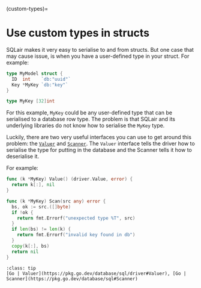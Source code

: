 (custom-types)=
# Use custom types in structs
SQLair makes it very easy to serialise to and from structs. But one case that
may cause issue, is when you have a user-defined type in your struct. For
example:
```go
type MyModel struct {
  ID  int    `db:"uuid"`
  Key *MyKey `db:"key"`
}

type MyKey [32]int
```
For this example, `MyKey` could be any user-defined type that can be serialised
to a database row type. The problem is that SQLair and its underlying libraries
do not know how to serialise the `MyKey` type.

Luckily, there are two very useful interfaces you can use to get around this
problem: the [`Valuer`](https://pkg.go.dev/database/sql/driver#Valuer) and
[`Scanner`](https://pkg.go.dev/database/sql#Scanner). The `Valuer` interface tells
the driver how to serialise the type for putting in the database and the Scanner
tells it how to deserialise it.

For example:
```go
func (k *MyKey) Value() (driver.Value, error) {
  return k[:], nil
}

func (k *MyKey) Scan(src any) error {
  bs, ok := src.([]byte)
  if !ok {
    return fmt.Errorf("unexpected type %T", src)
  }
  if len(bs) != len(k) {
    return fmt.Errorf("invalid key found in db")
  }
  copy(k[:], bs) 
  return nil
}
```

```{admonition} See more
:class: tip
[Go | Valuer](https://pkg.go.dev/database/sql/driver#Valuer), [Go | Scanner](https://pkg.go.dev/database/sql#Scanner) 
```
